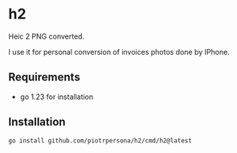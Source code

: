 # h2

Heic 2 PNG converted.

I use it for personal conversion of invoices photos done by IPhone.

## Requirements

- go 1.23 for installation

## Installation

```sh
go install github.com/piotrpersona/h2/cmd/h2@latest
```

